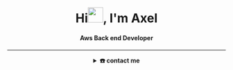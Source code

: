 <div align="center">
<h1 align="center">Hi<img width="35" src="">, I'm Axel</h1>
<h4 align="center"> Aws Back end Developer<h4/>

  -----
<details>
  <summary>☎️ contact me</summary>
<div>
  <samp>
    <h2 align="center">you can reach me by:</h2>
    <p align="center">
      <br/>
      <a href="https://www.linkedin.com/in/axelbarrantesanchia/" target="blank"><img align="center"
         src="https://img.shields.io/badge/LinkedIn-0077B5?style=for-the-badge&logo=linkedin&logoColor=white"
         alt="Axel" height="30"/></a>
      <a href="https://www.facebook.com/profile.php?id=61560978392302" target="blank"><img align="center"
         src="https://img.shields.io/badge/facebook-4267B2.svg?style=for-the-badge&logo=facebook&logoColor=white"
         alt="Axel" height="30"/></a>
      <a href="mailto:axelbarrantesanchia@gmail.com" target="blank"><img align="center"
         src="https://img.shields.io/badge/gmail-EA4335.svg?style=for-the-badge&logo=gmail&logoColor=white"
         alt="Axel" height="30"/></a>
    </p>
  <p align="center">
      <a href="https://instagram.com/anc._22" target="blank"><img align="center"
         src="https://img.shields.io/badge/instagram-%23E4405F.svg?style=for-the-badge&logo=Instagram&logoColor=white"
         alt="Axel" height="30"/></a>
      <a href="https://wa.me/+50671190108" target="blank"><img align="center"
         src="https://img.shields.io/badge/whatsapp-4B7F1.svg?style=for-the-badge&logo=whatsapp&logoColor=white"
         alt="Axel" height="30"/></a>
      <br>
    </p>
  </samp>
</div>
</details>

